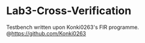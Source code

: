# Lab3-Cross-Verification
Testbench written upon Konki0263's FIR programme.
@https://github.com/Konki0263
